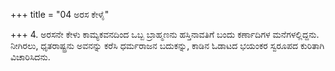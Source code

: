 +++
title = "04 ಅರಸ ಕೇಳೈ"

+++
4. ಅರಸನೇ ಕೇಳು ಕಾಮ್ಯಕವನದಿಂದ ಒಬ್ಬ ಬ್ರಾಹ್ಮಣನು ಹಸ್ತಿನಾವತಿಗೆ ಬಂದು ಕರ್ಣಾದಿಗಳ ಮನೆಗಳಲ್ಲಿದ್ದನು. ನೀಗಿರಲು, ಧೃತರಾಷ್ಟ್ರನು ಅವನನ್ನು ಕರೆಸಿ ಧರ್ಮರಾಜನ ಬದುಕನ್ನು, ಕಾಡಿನ ಓಡಾಟದ ಭಯಂಕರ ಸ್ವರೂಪದ ಕುರಿತಾಗಿ ವಿಚಾರಿಸಿದನು.